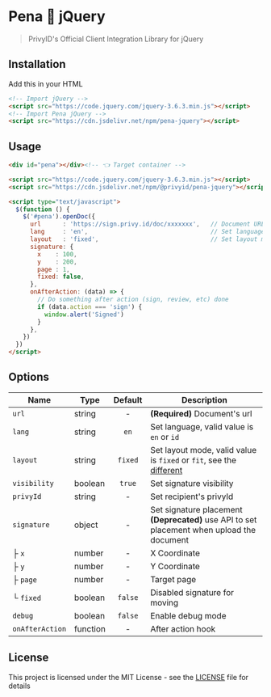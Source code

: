 # Pena 🤍 jQuery

> PrivyID's Official Client Integration Library for jQuery

## Installation

Add this in your HTML

```html
<!-- Import jQuery -->
<script src="https://code.jquery.com/jquery-3.6.3.min.js"></script>
<!-- Import Pena jQuery -->
<script src="https://cdn.jsdelivr.net/npm/pena-jquery"></script>
```

## Usage

```html
<div id="pena"></div><!-- 👈 Target container -->

<script src="https://code.jquery.com/jquery-3.6.3.min.js"></script>
<script src="https://cdn.jsdelivr.net/npm/@privyid/pena-jquery"></script>

<script type="text/javascript">
  $(function () {
    $('#pena').openDoc({
      url      : 'https://sign.privy.id/doc/xxxxxxx',   // Document URL
      lang     : 'en',                                  // Set language, 'en' or 'id'
      layout   : 'fixed',                               // Set layout mode, 'fixed' or 'fit'
      signature: {
        x    : 100,
        y    : 200,
        page : 1,
        fixed: false,
      },
      onAfterAction: (data) => {
        // Do something after action (sign, review, etc) done
        if (data.action === 'sign') {
          window.alert('Signed')
        }
      },
    })
  })
</script>
```

## Options

| Name            | Type     | Default | Description                                                                                                  |
|-----------------|----------|:-------:|--------------------------------------------------------------------------------------------------------------|
| `url`           | string   |    -    | **(Required)** Document's url                                                                                |
| `lang`          | string   |  `en`   | Set language, valid value is `en` or `id`                                                                    |
| `layout`        | string   | `fixed` | Set layout mode, valid value is `fixed` or `fit`, see the [different][different]                             |
| `visibility`    | boolean  | `true`  | Set signature visibility                                                                                     |
| `privyId`       | string   |    -    | Set recipient's privyId                                                                                      |
| `signature`     | object   |    -    | Set signature placement<br/> <strong>(Deprecated)</strong> use API to set placement when upload the document |
| ├ `x`           | number   |    -    | X Coordinate                                                                                                 |
| ├ `y`           | number   |    -    | Y Coordinate                                                                                                 |
| ├ `page`        | number   |    -    | Target page                                                                                                  |
| └ `fixed`       | boolean  | `false` | Disabled signature for moving                                                                                |
| `debug`         | boolean  | `false` | Enable debug mode                                                                                            |
| `onAfterAction` | function |    -    | After action hook                                                                                            |

## License

This project is licensed under the MIT License - see the [LICENSE](/LICENSE) file for details

[different]: ../pena/README.md#layout-fixed-vs-fit
